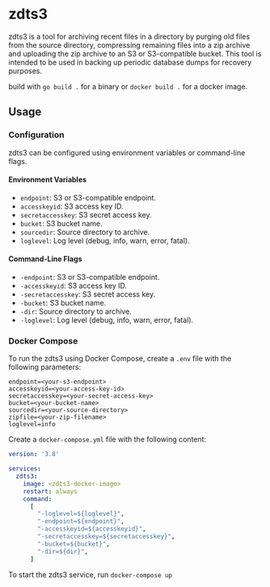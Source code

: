 # zdts3

zdts3 is a tool for archiving recent files in a directory by purging old files from the source directory, compressing remaining files into a zip archive and uploading the zip archive to an S3 or S3-compatible bucket. This tool is intended to be used in backing up periodic database dumps for recovery purposes.

build with `go build .` for a binary or `docker build .` for a docker image.

## Usage

### Configuration

zdts3 can be configured using environment variables or command-line flags.

#### Environment Variables

- `endpoint`: S3 or S3-compatible endpoint.
- `accesskeyid`: S3 access key ID.
- `secretaccesskey`: S3 secret access key.
- `bucket`: S3 bucket name.
- `sourcedir`: Source directory to archive.
- `loglevel`: Log level (debug, info, warn, error, fatal).

#### Command-Line Flags

- `-endpoint`: S3 or S3-compatible endpoint.
- `-accesskeyid`: S3 access key ID.
- `-secretaccesskey`: S3 secret access key.
- `-bucket`: S3 bucket name.
- `-dir`: Source directory to archive.
- `-loglevel`: Log level (debug, info, warn, error, fatal).

### Docker Compose

To run the zdts3 using Docker Compose, create a `.env` file with the following parameters:

```env
endpoint=<your-s3-endpoint>
accesskeyid=<your-access-key-id>
secretaccesskey=<your-secret-access-key>
bucket=<your-bucket-name>
sourcedir=<your-source-directory>
zipfile=<your-zip-filename>
loglevel=info
```

Create a `docker-compose.yml` file with the following content:

```yaml
version: '3.8'

services:
  zdts3:
    image: <zdts3-docker-image>
    restart: always
    command:
      [
        "-loglevel=${loglevel}",
        "-endpoint=${endpoint}",
        "-accesskeyid=${accesskeyid}",
        "-secretaccesskey=${secretaccesskey}",
        "-bucket=${bucket}",
        "-dir=${dir}",
      ]
```

To start the zdts3 service, run `docker-compose up`
